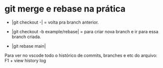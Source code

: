 # git merge e rebase na prática

 - |git checkout -| = volta pra branch anterior.
 - |git checkout -b example/rebase| = para criar nova branch e ir para essa branch criada.

 - |git rebase main|

Para ver no vscode todo o histórico de commits, branches e etc do arquivo: 
 F1 + view history log 
